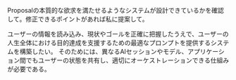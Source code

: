 Proposalの本質的な欲求を満たせるようなシステムが設計できているかを確認して。修正できるポイントがあれば私に提案して。

ユーザーの情報を読み込み、現状やゴールを正確に把握したうえで、ユーザーの人生全体における目的達成を支援するための最適なプロンプトを提供するシステムを構築したい。 そのためには、異なるAIセッションやモデル、アプリケーション間でもユーザーの状態を共有し、適切にオーケストレーションできる仕組みが必要である。
